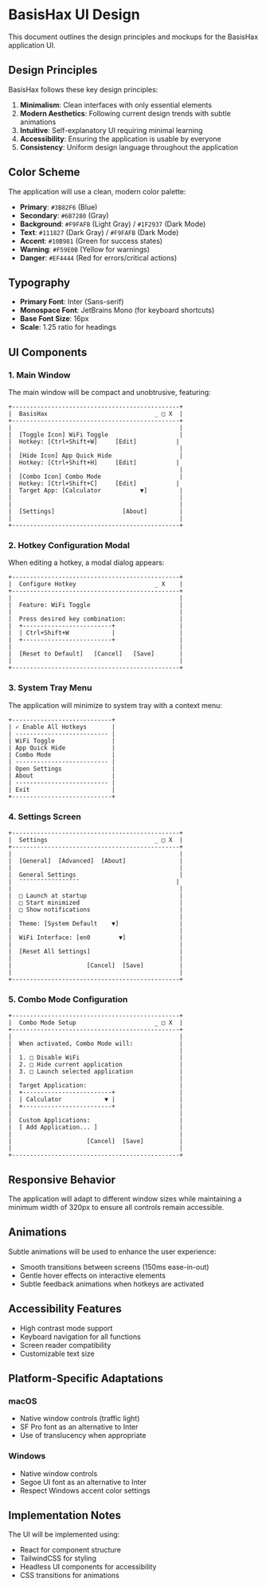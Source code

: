 # BasisHax UI Design

This document outlines the design principles and mockups for the BasisHax application UI.

## Design Principles

BasisHax follows these key design principles:

1. **Minimalism**: Clean interfaces with only essential elements
2. **Modern Aesthetics**: Following current design trends with subtle animations
3. **Intuitive**: Self-explanatory UI requiring minimal learning
4. **Accessibility**: Ensuring the application is usable by everyone
5. **Consistency**: Uniform design language throughout the application

## Color Scheme

The application will use a clean, modern color palette:

- **Primary**: `#3B82F6` (Blue)
- **Secondary**: `#6B7280` (Gray)
- **Background**: `#F9FAFB` (Light Gray) / `#1F2937` (Dark Mode)
- **Text**: `#111827` (Dark Gray) / `#F9FAFB` (Dark Mode)
- **Accent**: `#10B981` (Green for success states)
- **Warning**: `#F59E0B` (Yellow for warnings)
- **Danger**: `#EF4444` (Red for errors/critical actions)

## Typography

- **Primary Font**: Inter (Sans-serif)
- **Monospace Font**: JetBrains Mono (for keyboard shortcuts)
- **Base Font Size**: 16px
- **Scale**: 1.25 ratio for headings

## UI Components

### 1. Main Window

The main window will be compact and unobtrusive, featuring:

```
+-----------------------------------------------+
|  BasisHax                              _ □ X  |
+-----------------------------------------------+
|                                               |
|  [Toggle Icon] WiFi Toggle                    |
|  Hotkey: [Ctrl+Shift+W]     [Edit]           |
|                                               |
|  [Hide Icon] App Quick Hide                   |
|  Hotkey: [Ctrl+Shift+H]     [Edit]           |
|                                               |
|  [Combo Icon] Combo Mode                      |
|  Hotkey: [Ctrl+Shift+C]     [Edit]           |
|  Target App: [Calculator           ▼]         |
|                                               |
|                                               |
|  [Settings]                   [About]         |
|                                               |
+-----------------------------------------------+
```

### 2. Hotkey Configuration Modal

When editing a hotkey, a modal dialog appears:

```
+-----------------------------------------------+
|  Configure Hotkey                      _ X    |
+-----------------------------------------------+
|                                               |
|  Feature: WiFi Toggle                         |
|                                               |
|  Press desired key combination:               |
|  +-------------------------+                  |
|  | Ctrl+Shift+W            |                  |
|  +-------------------------+                  |
|                                               |
|  [Reset to Default]   [Cancel]   [Save]       |
|                                               |
+-----------------------------------------------+
```

### 3. System Tray Menu

The application will minimize to system tray with a context menu:

```
+----------------------------+
| ✓ Enable All Hotkeys       |
| -------------------------- |
| WiFi Toggle                |
| App Quick Hide             |
| Combo Mode                 |
| -------------------------- |
| Open Settings              |
| About                      |
| -------------------------- |
| Exit                       |
+----------------------------+
```

### 4. Settings Screen

```
+-----------------------------------------------+
|  Settings                              _ □ X  |
+-----------------------------------------------+
|                                               |
|  [General]  [Advanced]  [About]               |
|                                               |
|  General Settings                             |
|  ¯¯¯¯¯¯¯¯¯¯¯¯¯¯¯¯¯                           |
|                                               |
|  □ Launch at startup                          |
|  □ Start minimized                            |
|  □ Show notifications                         |
|                                               |
|  Theme: [System Default    ▼]                 |
|                                               |
|  WiFi Interface: [en0        ▼]               |
|                                               |
|  [Reset All Settings]                         |
|                                               |
|                     [Cancel]  [Save]          |
|                                               |
+-----------------------------------------------+
```

### 5. Combo Mode Configuration

```
+-----------------------------------------------+
|  Combo Mode Setup                      _ □ X  |
+-----------------------------------------------+
|                                               |
|  When activated, Combo Mode will:             |
|                                               |
|  1. □ Disable WiFi                            |
|  2. □ Hide current application                |
|  3. □ Launch selected application             |
|                                               |
|  Target Application:                          |
|  +-------------------------+                  |
|  | Calculator            ▼ |                  |
|  +-------------------------+                  |
|                                               |
|  Custom Applications:                         |
|  [ Add Application... ]                       |
|                                               |
|                     [Cancel]  [Save]          |
|                                               |
+-----------------------------------------------+
```

## Responsive Behavior

The application will adapt to different window sizes while maintaining a minimum width of 320px to ensure all controls remain accessible.

## Animations

Subtle animations will be used to enhance the user experience:
- Smooth transitions between screens (150ms ease-in-out)
- Gentle hover effects on interactive elements
- Subtle feedback animations when hotkeys are activated

## Accessibility Features

- High contrast mode support
- Keyboard navigation for all functions
- Screen reader compatibility
- Customizable text size

## Platform-Specific Adaptations

### macOS
- Native window controls (traffic light)
- SF Pro font as an alternative to Inter
- Use of translucency when appropriate

### Windows
- Native window controls
- Segoe UI font as an alternative to Inter
- Respect Windows accent color settings

## Implementation Notes

The UI will be implemented using:
- React for component structure
- TailwindCSS for styling
- Headless UI components for accessibility
- CSS transitions for animations 